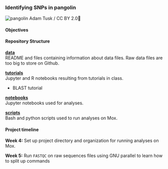 ### Identifying SNPs in pangolin


![pangolin](https://www.flickr.com/photos/148468630@N02/35769436014)
Adam Tusk / CC BY 2.0

#### Objectives

#### Repository Structure

[**data**](https://github.com/fish546-2018/hj-pangolin/tree/master/data)  
README and files containing information about data files. Raw data files are too big to store on Github.

[**tutorials**](https://github.com/fish546-2018/hj-pangolin/tree/master/tutorials)  
Jupyter and R notebooks resulting from tutorials in class.   
  - BLAST tutorial

[**notebooks**](https://github.com/fish546-2018/hj-pangolin/tree/master/notebooks)  
Jupyter notebooks used for analyses.

[**scripts**](https://github.com/fish546-2018/hj-pangolin/tree/master/scripts)  
Bash and python scripts used to run analyses on Mox.


#### Project timeline

**Week 4:** Set up project directory and organization for running analyses on Mox.

**Week 5:** Run ```FASTQC``` on raw sequences files using GNU parallel to learn how to split up commands
